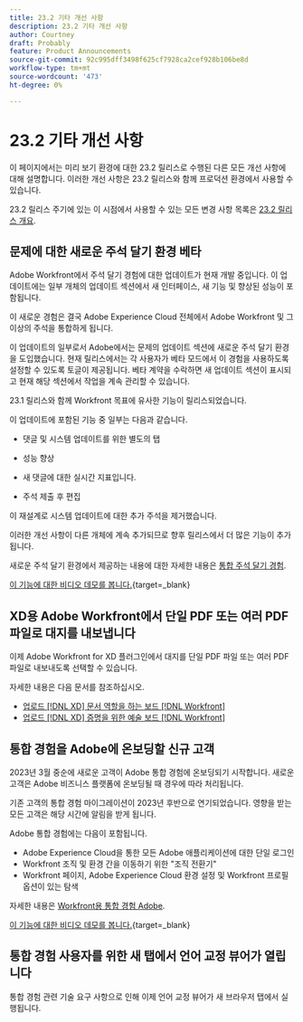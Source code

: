 ```yaml
---
title: 23.2 기타 개선 사항
description: 23.2 기타 개선 사항
author: Courtney
draft: Probably
feature: Product Announcements
source-git-commit: 92c995dff3498f625cf7928ca2cef928b106be8d
workflow-type: tm+mt
source-wordcount: '473'
ht-degree: 0%

---
```


# 23.2 기타 개선 사항

이 페이지에서는 미리 보기 환경에 대한 23.2 릴리스로 수행된 다른 모든 개선 사항에 대해 설명합니다. 이러한 개선 사항은 23.2 릴리스와 함께 프로덕션 환경에서 사용할 수 있습니다.

23.2 릴리스 주기에 있는 이 시점에서 사용할 수 있는 모든 변경 사항 목록은 [23.2 릴리스 개요](/help/quicksilver/product-announcements/product-releases/23.2-release-activity/23-2-release-overview.md).

## 문제에 대한 새로운 주석 달기 환경 베타

Adobe Workfront에서 주석 달기 경험에 대한 업데이트가 현재 개발 중입니다. 이 업데이트에는 일부 개체의 업데이트 섹션에서 새 인터페이스, 새 기능 및 향상된 성능이 포함됩니다.

이 새로운 경험은 결국 Adobe Experience Cloud 전체에서 Adobe Workfront 및 그 이상의 주석을 통합하게 됩니다.

이 업데이트의 일부로서 Adobe에서는 문제의 업데이트 섹션에 새로운 주석 달기 환경을 도입했습니다. 현재 릴리스에서는 각 사용자가 베타 모드에서 이 경험을 사용하도록 설정할 수 있도록 토글이 제공됩니다. 베타 계약을 수락하면 새 업데이트 섹션이 표시되고 현재 해당 섹션에서 작업을 계속 관리할 수 있습니다.

23.1 릴리스와 함께 Workfront 목표에 유사한 기능이 릴리스되었습니다.

이 업데이트에 포함된 기능 중 일부는 다음과 같습니다.

* 댓글 및 시스템 업데이트를 위한 별도의 탭

* 성능 향상

* 새 댓글에 대한 실시간 지표입니다.

* 주석 제출 후 편집

이 재설계로 시스템 업데이트에 대한 추가 주석을 제거했습니다.

이러한 개선 사항이 다른 개체에 계속 추가되므로 향후 릴리스에서 더 많은 기능이 추가됩니다.

새로운 주석 달기 환경에서 제공하는 내용에 대한 자세한 내용은 [통합 주석 달기 경험](/help/quicksilver/workfront-basics/updating-work-items-and-viewing-updates/unified-commenting-experience.md).

[이 기능에 대한 비디오 데모를 봅니다.](https://video.tv.adobe.com/v/3416962/){target=_blank}

## XD용 Adobe Workfront에서 단일 PDF 또는 여러 PDF 파일로 대지를 내보냅니다

이제 Adobe Workfront for XD 플러그인에서 대지를 단일 PDF 파일 또는 여러 PDF 파일로 내보내도록 선택할 수 있습니다.

자세한 내용은 다음 문서를 참조하십시오.

* [업로드 [!DNL XD] 문서 역할을 하는 보드 [!DNL Workfront]](/help/quicksilver/workfront-integrations-and-apps/adobe-workfront-for-creative-cloud/wf-adobe-xd-docs.md)
* [업로드 [!DNL XD] 증명을 위한 예술 보드 [!DNL Workfront]](/help/quicksilver/workfront-integrations-and-apps/adobe-workfront-for-creative-cloud/wf-adobe-xd-proofs.md)

## 통합 경험을 Adobe에 온보딩할 신규 고객

2023년 3월 중순에 새로운 고객이 Adobe 통합 경험에 온보딩되기 시작합니다. 새로운 고객은 Adobe 비즈니스 플랫폼에 온보딩될 때 경우에 따라 처리됩니다.

기존 고객의 통합 경험 마이그레이션이 2023년 후반으로 연기되었습니다. 영향을 받는 모든 고객은 해당 시간에 알림을 받게 됩니다.

Adobe 통합 경험에는 다음이 포함됩니다.

* Adobe Experience Cloud을 통한 모든 Adobe 애플리케이션에 대한 단일 로그인
* Workfront 조직 및 환경 간을 이동하기 위한 &quot;조직 전환기&quot;
* Workfront 페이지, Adobe Experience Cloud 환경 설정 및 Workfront 프로필 옵션이 있는 탐색

자세한 내용은 [Workfront용 통합 경험 Adobe](/help/quicksilver/workfront-basics/navigate-workfront/workfront-navigation/adobe-unified-experience.md).

[이 기능에 대한 비디오 데모를 봅니다.](https://video.tv.adobe.com/v/3412388/){target=_blank}

## 통합 경험 사용자를 위한 새 탭에서 언어 교정 뷰어가 열립니다

통합 경험 관련 기술 요구 사항으로 인해 이제 언어 교정 뷰어가 새 브라우저 탭에서 실행됩니다.